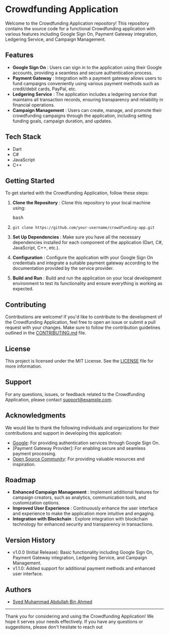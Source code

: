 # Crowdfunding Application

Welcome to the Crowdfunding Application repository! This repository contains the source code for a functional Crowdfunding application with various features including Google Sign On, Payment Gateway integration, Ledgering Service, and Campaign Management.

## Features

* **Google Sign On** : Users can sign in to the application using their Google accounts, providing a seamless and secure authentication process.
* **Payment Gateway** : Integration with a payment gateway allows users to fund campaigns conveniently using various payment methods such as credit/debit cards, PayPal, etc.
* **Ledgering Service** : The application includes a ledgering service that maintains all transaction records, ensuring transparency and reliability in financial operations.
* **Campaign Management** : Users can create, manage, and promote their crowdfunding campaigns through the application, including setting funding goals, campaign duration, and updates.

## Tech Stack

* Dart
* C#
* JavaScript
* C++

## Getting Started

To get started with the Crowdfunding Application, follow these steps:

1. **Clone the Repository** : Clone this repository to your local machine using:

   <pre><div class="dark bg-gray-950 rounded-md"><div class="flex items-center relative text-token-text-secondary bg-token-main-surface-secondary px-4 py-2 text-xs font-sans justify-between rounded-t-md"><span>bash</span><span class="" data-state="closed"></span></div></div></pre>
2. <pre><div class="dark bg-gray-950 rounded-md"><div class="p-4 overflow-y-auto"><code class="!whitespace-pre hljs language-bash">git <span class="hljs-built_in">clone</span> https://github.com/your-username/crowdfunding-app.git
   </code></div></div></pre>
3. **Set Up Dependencies** : Make sure you have all the necessary dependencies installed for each component of the application (Dart, C#, JavaScript, C++, etc.).
4. **Configuration** : Configure the application with your Google Sign On credentials and integrate a suitable payment gateway according to the documentation provided by the service provider.
5. **Build and Run** : Build and run the application on your local development environment to test its functionality and ensure everything is working as expected.

## Contributing

Contributions are welcome! If you'd like to contribute to the development of the Crowdfunding Application, feel free to open an issue or submit a pull request with your changes. Make sure to follow the contribution guidelines outlined in the [CONTRIBUTING.md](https://chat.openai.com/c/CONTRIBUTING.md) file.

## License

This project is licensed under the MIT License. See the [LICENSE]() file for more information.

## Support

For any questions, issues, or feedback related to the Crowdfunding Application, please contact [support@example.com]().

## Acknowledgments

We would like to thank the following individuals and organizations for their contributions and support in developing this application:

* [Google](https://www.google.com): For providing authentication services through Google Sign On.
* [Payment Gateway Provider]: For enabling secure and seamless payment processing.
* [Open Source Community](https://github.com): For providing valuable resources and inspiration.

## Roadmap

* **Enhanced Campaign Management** : Implement additional features for campaign creators, such as analytics, communication tools, and customization options.
* **Improved User Experience** : Continuously enhance the user interface and experience to make the application more intuitive and engaging.
* **Integration with Blockchain** : Explore integration with blockchain technology for enhanced security and transparency in transactions.

## Version History

* v1.0.0 (Initial Release): Basic functionality including Google Sign On, Payment Gateway integration, Ledgering Service, and Campaign Management.
* v1.1.0: Added support for additional payment methods and enhanced user interface.

## Authors

* [Syed Muhammad Abdullah Bin Ahmed](https://github.com/abdullahbinahmed)

---

Thank you for considering and using the Crowdfunding Application! We hope it serves your needs effectively. If you have any questions or suggestions, please don't hesitate to reach out
